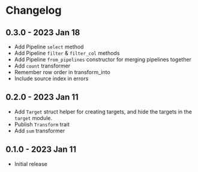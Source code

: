 # Changelog

## 0.3.0 - 2023 Jan 18
- Add Pipeline `select` method
- Add Pipeline `filter` & `filter_col` methods
- Add Pipeline `from_pipelines` constructor for merging pipelines together
- Add `count` transformer
- Remember row order in transform_into
- Include source index in errors

## 0.2.0 - 2023 Jan 11
- Add `Target` struct helper for creating targets, and hide the targets in the `target` module.
- Publish `Transform` trait
- Add `sum` transformer

## 0.1.0 - 2023 Jan 11
- Initial release

